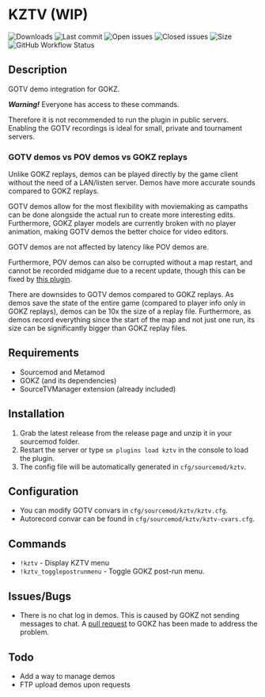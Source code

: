 # KZTV (WIP)

![Downloads](https://img.shields.io/github/downloads/zer0k-z/kztv/total?style=flat-square) ![Last commit](https://img.shields.io/github/last-commit/zer0k-z/kztv?style=flat-square) ![Open issues](https://img.shields.io/github/issues/zer0k-z/kztv?style=flat-square) ![Closed issues](https://img.shields.io/github/issues-closed/zer0k-z/kztv?style=flat-square) ![Size](https://img.shields.io/github/repo-size/zer0k-z/kztv?style=flat-square) ![GitHub Workflow Status](https://img.shields.io/github/workflow/status/zer0k-z/kztv/Compile%20with%20SourceMod?style=flat-square)

## Description ##

GOTV demo integration for GOKZ.

***Warning!*** Everyone has access to these commands. 

Therefore it is not recommended to run the plugin in public servers. Enabling the GOTV recordings is ideal for small, private and tournament servers.

### **GOTV demos vs POV demos vs GOKZ replays** ###

Unlike GOKZ replays, demos can be played directly by the game client without the need of a LAN/listen server. Demos have more accurate sounds compared to GOKZ replays. 

GOTV demos allow for the most flexibility with moviemaking as campaths can be done alongside the actual run to create more interesting edits. Furthermore, GOKZ player models are currently broken with no player animation, making GOTV demos the better choice for video editors.

GOTV demos are not affected by latency like POV demos are.

Furthermore, POV demos can also be corrupted without a map restart, and cannot be recorded midgame due to a recent update, though this can be fixed by [this plugin](https://github.com/zer0k-z/demo-record-fix).

There are downsides to GOTV demos compared to GOKZ replays. As demos save the state of the entire game (compared to player info only in GOKZ replays), demos can be 10x the size of a replay file. Furthermore, as demos record everything since the start of the map and not just one run, its size can be significantly bigger than GOKZ replay files.

## Requirements ##
- Sourcemod and Metamod
- GOKZ (and its dependencies)
- SourceTVManager extension (already included)

## Installation ##
1. Grab the latest release from the release page and unzip it in your sourcemod folder.
2. Restart the server or type `sm plugins load kztv` in the console to load the plugin.
3. The config file will be automatically generated in ``cfg/sourcemod/kztv``.

## Configuration ##
- You can modify GOTV convars in ``cfg/sourcemod/kztv/kztv.cfg``.
- Autorecord convar can be found in ``cfg/sourcemod/kztv/kztv-cvars.cfg``.

## Commands ##
- ``!kztv`` - Display KZTV menu
- ``!kztv_togglepostrunmenu`` - Toggle GOKZ post-run menu.

## Issues/Bugs ##
- There is no chat log in demos. This is caused by GOKZ not sending messages to chat. A [pull request](https://bitbucket.org/kztimerglobalteam/gokz/pull-requests/179) to GOKZ has been made to address the problem.

## Todo
- Add a way to manage demos
- FTP upload demos upon requests